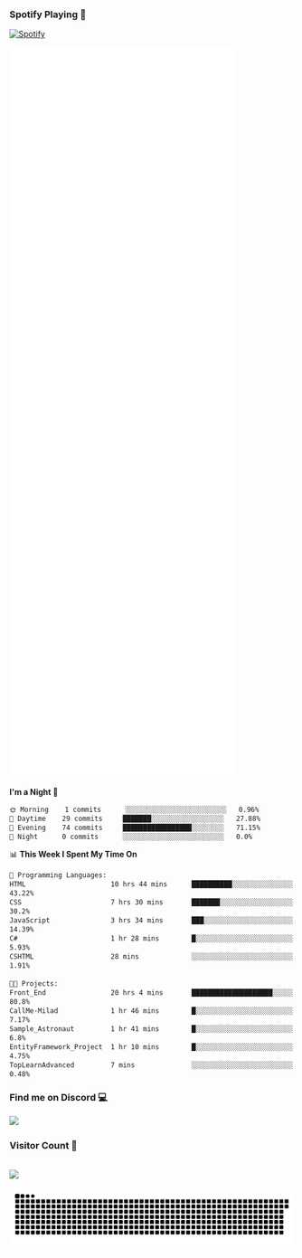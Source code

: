 ### Spotify Playing 🎵
[![Spotify](https://spotify-livestats-callme-milad.vercel.app/api/spotify)](https://open.spotify.com/user/314mrt6dxn5cqoxklh3thbwlr6by)

<img align="center" src="/github-metrics.svg" alt="Metrics" width="400">

<!--START_SECTION:waka-->
**I'm a Night 🦉** 

```text
🌞 Morning    1 commits      ░░░░░░░░░░░░░░░░░░░░░░░░░   0.96% 
🌆 Daytime    29 commits     ███████░░░░░░░░░░░░░░░░░░   27.88% 
🌃 Evening    74 commits     █████████████████░░░░░░░░   71.15% 
🌙 Night      0 commits      ░░░░░░░░░░░░░░░░░░░░░░░░░   0.0%

```


📊 **This Week I Spent My Time On** 

```text
💬 Programming Languages: 
HTML                     10 hrs 44 mins      ██████████░░░░░░░░░░░░░░░   43.22% 
CSS                      7 hrs 30 mins       ███████░░░░░░░░░░░░░░░░░░   30.2% 
JavaScript               3 hrs 34 mins       ███░░░░░░░░░░░░░░░░░░░░░░   14.39% 
C#                       1 hr 28 mins        █░░░░░░░░░░░░░░░░░░░░░░░░   5.93% 
CSHTML                   28 mins             ░░░░░░░░░░░░░░░░░░░░░░░░░   1.91%

🐱‍💻 Projects: 
Front_End                20 hrs 4 mins       ████████████████████░░░░░   80.8% 
CallMe-Milad             1 hr 46 mins        █░░░░░░░░░░░░░░░░░░░░░░░░   7.17% 
Sample_Astronaut         1 hr 41 mins        █░░░░░░░░░░░░░░░░░░░░░░░░   6.8% 
EntityFramework_Project  1 hr 10 mins        █░░░░░░░░░░░░░░░░░░░░░░░░   4.75% 
TopLearnAdvanced         7 mins              ░░░░░░░░░░░░░░░░░░░░░░░░░   0.48%

```


<!--END_SECTION:waka-->

### Find me on Discord 💻
<a href="https://discord.gg/t35EjYprS6" rel="nofollow"> 
  <img src="https://discord.c99.nl/widget/theme-3/977957889358573609.png" data-canonical-src="https://discord.c99.nl/widget/theme-3/977957889358573609.png" style="max-width: 100%;"></a>

### Visitor Count 🔢
<p align="left"> 
  <br>
  <img src="https://profile-counter.glitch.me/callme-devil/count.svg" />
</p>

<img src="https://github.com/callme-devil/callme-devil/blob/output/github-contribution-grid-snake.svg" alt="snake" style="max-width: 100%;">
